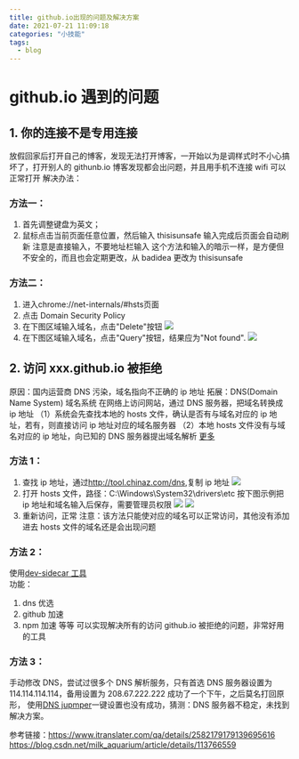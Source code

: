 ```yaml
---
title: github.io出现的问题及解决方案
date: 2021-07-21 11:09:18
categories: "小技能"
tags:
  - blog
---
```


# github.io 遇到的问题

## 1. 你的连接不是专用连接

放假回家后打开自己的博客，发现无法打开博客，一开始以为是调样式时不小心搞坏了，打开别人的 githunb.io 博客发现都会出问题，并且用手机不连接 wifi 可以正常打开
解决办法：

### 方法一：

1. 首先调整键盘为英文；
2. 鼠标点击当前页面任意位置，然后输入 thisisunsafe
   输入完成后页面会自动刷新
   注意是直接输入，不要地址栏输入
   这个方法和输入的暗示一样，是方便但不安全的，而且也会定期更改，从 badidea 更改为 thisisunsafe

### 方法二：

1. 进入<a>chrome://net-internals/#hsts</a>页面
2. 点击 Domain Security Policy
3. 在下图区域输入域名，点击"Delete"按钮
   ![](https://img-blog.csdnimg.cn/img_convert/83bcac2264e44f0a7a69b89f7d9ebc3d.png)
4. 在下图区域输入域名，点击"Query"按钮，结果应为"Not found".
   ![](https://img-blog.csdnimg.cn/img_convert/900c6ee399ec5bb42f9cb6f6f67920aa.png)

## 2. 访问 xxx.github.io 被拒绝

原因：国内运营商 DNS 污染，域名指向不正确的 ip 地址
拓展：DNS(Domain Name System) 域名系统
在网络上访问网站，通过 DNS 服务器，把域名转换成 ip 地址
（1）系统会先查找本地的 hosts 文件，确认是否有与域名对应的 ip 地址，若有，则直接访问 ip 地址对应的域名服务器
（2）本地 hosts 文件没有与域名对应的 ip 地址，向已知的 DNS 服务器提出域名解析
[更多](https://www.cnblogs.com/yihr/p/9720715.html)

### 方法 1：

1. 查找 ip 地址，通过<a>http://tool.chinaz.com/dns</a>,复制 ip 地址
   ![](https://img-blog.csdnimg.cn/img_convert/cdb1543eb19b805bb91d38356fd8a713.png)
2. 打开 hosts 文件，路径：C:\Windows\System32\drivers\etc
   按下图示例把 ip 地址和域名输入后保存，需要管理员权限
   ![](https://img-blog.csdnimg.cn/img_convert/04229be8d57810ba531f3072bd6650cb.png)
   ![](https://img-blog.csdnimg.cn/img_convert/a8d3540d896b6427d57061d8d088b2f1.png)
3. 重新访问，正常
   注意：该方法只能使对应的域名可以正常访问，其他没有添加进去 hosts 文件的域名还是会出现问题

### 方法 2：

使用[dev-sidecar 工具](https://gitee.com/docmirror/dev-sidecar)  
功能：

1. dns 优选
2. github 加速
3. npm 加速
   等等
   可以实现解决所有的访问 github.io 被拒绝的问题，非常好用的工具

### 方法 3：

手动修改 DNS，尝试过很多个 DNS 解析服务，只有首选 DNS 服务器设置为 114.114.114.114，备用设置为 208.67.222.222 成功了一个下午，之后莫名打回原形， 使用[DNS jupmper](https://www.sordum.org/7952/dns-jumper-v2-2/)一键设置也没有成功，猜测：DNS 服务器不稳定，未找到解决方案。

参考链接：<a>https://www.itranslater.com/qa/details/2582179179139695616</a>
<a>https://blog.csdn.net/milk_aquarium/article/details/113766559</a>
